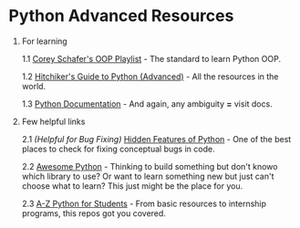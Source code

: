 # Python Advanced Resources
1. For learning

    1.1 [Corey Schafer's OOP Playlist](https://www.youtube.com/watch?v=ZDa-Z5JzLYM&list=PL-osiE80TeTsqhIuOqKhwlXsIBIdSeYtc) - The standard to learn Python OOP.

    1.2 [Hitchiker's Guide to Python (Advanced)](https://docs.python-guide.org/intro/learning/#intermediate) - All the resources in the world.

    1.3 [Python Documentation](https://docs.python.org/3/tutorial/index.html) - And again, any ambiguity **=** visit docs.
  
2. Few helpful links

    2.1 _(Helpful for Bug Fixing)_ [Hidden Features of Python](https://stackoverflow.com/questions/101268/hidden-features-of-python) - One of the best places to check for fixing conceptual bugs in code.

    2.2 [Awesome Python](https://github.com/vinta/awesome-python) - Thinking to build something but don't knowo which library to use? Or want to learn something new but just can't choose what to learn? This just might be the place for you.
    
    2.3 [A-Z Python for Students](https://github.com/dipakkr/A-to-Z-Resources-for-Students#11-python) - From basic resources to internship programs, this repos got you covered.
